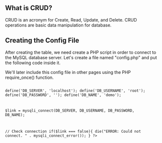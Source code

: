 ## What is CRUD?
<p> CRUD is an acronym for Create, Read, Update, and Delete. CRUD operations are basic data manipulation for database. </p>

## Creating the Config File
<p>After creating the table, we need create a PHP script in order to connect to the MySQL database server. Let's create a file named "config.php" and put the following code inside it.</p>
<p>We'll later include this config file in other pages using the PHP require_once() function.</p>
<code>
<?php

define('DB_SERVER', 'localhost');
define('DB_USERNAME', 'root');
define('DB_PASSWORD', '');
define('DB_NAME', 'demo');
 

$link = mysqli_connect(DB_SERVER, DB_USERNAME, DB_PASSWORD, DB_NAME);
 
// Check connection
if($link === false){
    die("ERROR: Could not connect. " . mysqli_connect_error());
}
?>
</code>

